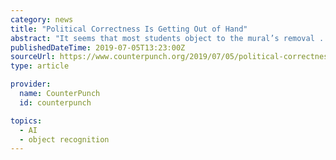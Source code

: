 ```yaml
---
category: news
title: "Political Correctness Is Getting Out of Hand"
abstract: "It seems that most students object to the mural’s removal ... It has been integrally tied to the collective recognition of real history, the history of Native Americans, African-Americans, immigrants, women, and European colonialism."
publishedDateTime: 2019-07-05T13:23:00Z
sourceUrl: https://www.counterpunch.org/2019/07/05/political-correctness-is-getting-out-of-hand/
type: article

provider:
  name: CounterPunch
  id: counterpunch

topics:
  - AI
  - object recognition
---
```

